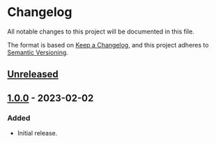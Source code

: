 # Changelog
All notable changes to this project will be documented in this file.

The format is based on [Keep a Changelog](https://keepachangelog.com/en/1.0.0/),
and this project adheres to [Semantic Versioning](https://semver.org/spec/v2.0.0.html).

## [Unreleased]

## [1.0.0] - 2023-02-02
### Added
- Initial release.

[Unreleased]: https://github.com/supernovus/lum.jquery-formatting.js/compare/v1.0.0...HEAD
[1.0.0]: https://github.com/supernovus/lum.jquery-formatting.js/releases/tag/v1.0.0

